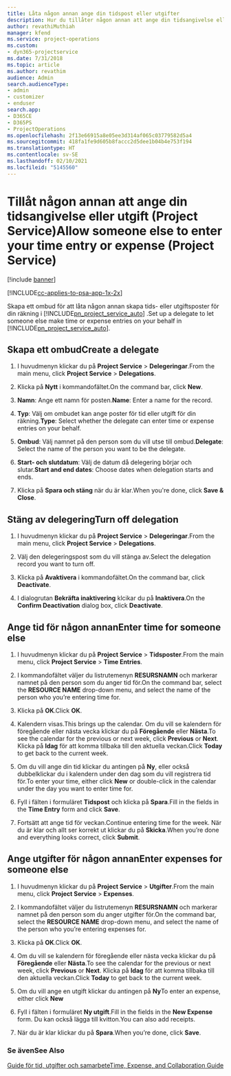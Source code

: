 ```yaml
---
title: Låta någon annan ange din tidspost eller utgifter
description: Hur du tillåter någon annan att ange din tidsangivelse eller utgift i Project Service
author: revathiMuthiah
manager: kfend
ms.service: project-operations
ms.custom:
- dyn365-projectservice
ms.date: 7/31/2018
ms.topic: article
ms.author: revathim
audience: Admin
search.audienceType:
- admin
- customizer
- enduser
search.app:
- D365CE
- D365PS
- ProjectOperations
ms.openlocfilehash: 2f13e66915a8e05ee3d314af065c03779582d5a4
ms.sourcegitcommit: 418fa1fe9d605b8faccc2d5dee1b04b4e753f194
ms.translationtype: HT
ms.contentlocale: sv-SE
ms.lasthandoff: 02/10/2021
ms.locfileid: "5145560"
---
```

# <a name="allow-someone-else-to-enter-your-time-entry-or-expense-project-service"></a><span data-ttu-id="fadd7-103">Tillåt någon annan att ange din tidsangivelse eller utgift (Project Service)</span><span class="sxs-lookup"><span data-stu-id="fadd7-103">Allow someone else to enter your time entry or expense (Project Service)</span></span>

[!include [banner](../includes/psa-now-project-operations.md)]

[!INCLUDE[cc-applies-to-psa-app-1x-2x](../includes/cc-applies-to-psa-app-1x-2x.md)]

<span data-ttu-id="fadd7-104">Skapa ett ombud för att låta någon annan skapa tids- eller utgiftsposter för din räkning i [!INCLUDE[pn_project_service_auto](../includes/pn-project-service-auto.md)] .</span><span class="sxs-lookup"><span data-stu-id="fadd7-104">Set up a delegate to let someone else make time or expense entries on your behalf in [!INCLUDE[pn_project_service_auto](../includes/pn-project-service-auto.md)].</span></span>  
  
## <a name="create-a-delegate"></a><span data-ttu-id="fadd7-105">Skapa ett ombud</span><span class="sxs-lookup"><span data-stu-id="fadd7-105">Create a delegate</span></span>  
  
1.  <span data-ttu-id="fadd7-106">I huvudmenyn klickar du på **Project Service** > **Delegeringar**.</span><span class="sxs-lookup"><span data-stu-id="fadd7-106">From the main menu, click **Project Service** > **Delegations**.</span></span>  
  
2.  <span data-ttu-id="fadd7-107">Klicka på **Nytt** i kommandofältet.</span><span class="sxs-lookup"><span data-stu-id="fadd7-107">On the command bar, click **New**.</span></span>  
  
3. <span data-ttu-id="fadd7-108">**Namn**: Ange ett namn för posten.</span><span class="sxs-lookup"><span data-stu-id="fadd7-108">**Name**: Enter a name for the record.</span></span>  
  
4. <span data-ttu-id="fadd7-109">**Typ**: Välj om ombudet kan ange poster för tid eller utgift för din räkning.</span><span class="sxs-lookup"><span data-stu-id="fadd7-109">**Type**: Select whether the delegate can enter time or expense entries on your behalf.</span></span>  
  
5. <span data-ttu-id="fadd7-110">**Ombud**: Välj namnet på den person som du vill utse till ombud.</span><span class="sxs-lookup"><span data-stu-id="fadd7-110">**Delegate**: Select the name of the person you want to be the delegate.</span></span>  
  
6. <span data-ttu-id="fadd7-111">**Start- och slutdatum**: Välj de datum då delegering börjar och slutar.</span><span class="sxs-lookup"><span data-stu-id="fadd7-111">**Start and end dates**: Choose dates when delegation starts and ends.</span></span>  
  
7.  <span data-ttu-id="fadd7-112">Klicka på **Spara och stäng** när du är klar.</span><span class="sxs-lookup"><span data-stu-id="fadd7-112">When you're done, click **Save & Close**.</span></span>  
  
## <a name="turn-off-delegation"></a><span data-ttu-id="fadd7-113">Stäng av delegering</span><span class="sxs-lookup"><span data-stu-id="fadd7-113">Turn off delegation</span></span>  
  
1.  <span data-ttu-id="fadd7-114">I huvudmenyn klickar du på **Project Service** > **Delegeringar**.</span><span class="sxs-lookup"><span data-stu-id="fadd7-114">From the main menu, click **Project Service** > **Delegations**.</span></span>  
  
2.  <span data-ttu-id="fadd7-115">Välj den delegeringspost som du vill stänga av.</span><span class="sxs-lookup"><span data-stu-id="fadd7-115">Select the delegation record you want to turn off.</span></span>  
  
3.  <span data-ttu-id="fadd7-116">Klicka på **Avaktivera** i kommandofältet.</span><span class="sxs-lookup"><span data-stu-id="fadd7-116">On the command bar, click **Deactivate**.</span></span>  
  
4.  <span data-ttu-id="fadd7-117">I dialogrutan **Bekräfta inaktivering** klcikar du på **Inaktivera**.</span><span class="sxs-lookup"><span data-stu-id="fadd7-117">On the **Confirm Deactivation** dialog box, click **Deactivate**.</span></span>  
  
## <a name="enter-time-for-someone-else"></a><span data-ttu-id="fadd7-118">Ange tid för någon annan</span><span class="sxs-lookup"><span data-stu-id="fadd7-118">Enter time for someone else</span></span>  
  
1.  <span data-ttu-id="fadd7-119">I huvudmenyn klickar du på **Project Service** > **Tidsposter**.</span><span class="sxs-lookup"><span data-stu-id="fadd7-119">From the main menu, click **Project Service** > **Time Entries**.</span></span>  
  
2.  <span data-ttu-id="fadd7-120">I kommandofältet väljer du listrutemenyn **RESURSNAMN** och markerar namnet på den person som du anger tid för.</span><span class="sxs-lookup"><span data-stu-id="fadd7-120">On the command bar, select the **RESOURCE NAME** drop-down menu, and select the name of the person who you’re entering time for.</span></span>  
  
3.  <span data-ttu-id="fadd7-121">Klicka på **OK**.</span><span class="sxs-lookup"><span data-stu-id="fadd7-121">Click **OK**.</span></span>  
  
4.  <span data-ttu-id="fadd7-122">Kalendern visas.</span><span class="sxs-lookup"><span data-stu-id="fadd7-122">This brings up the calendar.</span></span> <span data-ttu-id="fadd7-123">Om du vill se kalendern för föregående eller nästa vecka klickar du på **Föregående** eller **Nästa**.</span><span class="sxs-lookup"><span data-stu-id="fadd7-123">To see the calendar for the previous or next week, click **Previous** or **Next**.</span></span> <span data-ttu-id="fadd7-124">Klicka på **Idag** för att komma tillbaka till den aktuella veckan.</span><span class="sxs-lookup"><span data-stu-id="fadd7-124">Click **Today** to get back to the current week.</span></span>  
  
5.  <span data-ttu-id="fadd7-125">Om du vill ange din tid klickar du antingen på **Ny**, eller också dubbelklickar du i kalendern under den dag som du vill registrera tid för.</span><span class="sxs-lookup"><span data-stu-id="fadd7-125">To enter your time, either click **New** or double-click in the calendar under the day you want to enter time for.</span></span>  
  
6.  <span data-ttu-id="fadd7-126">Fyll i fälten i formuläret **Tidspost** och klicka på **Spara**.</span><span class="sxs-lookup"><span data-stu-id="fadd7-126">Fill in the fields in the **Time Entry** form and click **Save**.</span></span>  
  
7.  <span data-ttu-id="fadd7-127">Fortsätt att ange tid för veckan.</span><span class="sxs-lookup"><span data-stu-id="fadd7-127">Continue entering time for the week.</span></span> <span data-ttu-id="fadd7-128">När du är klar och allt ser korrekt ut klickar du på **Skicka**.</span><span class="sxs-lookup"><span data-stu-id="fadd7-128">When you’re done and everything looks correct, click **Submit**.</span></span>  
  
## <a name="enter-expenses-for-someone-else"></a><span data-ttu-id="fadd7-129">Ange utgifter för någon annan</span><span class="sxs-lookup"><span data-stu-id="fadd7-129">Enter expenses for someone else</span></span>  
  
1.  <span data-ttu-id="fadd7-130">I huvudmenyn klickar du på **Project Service** > **Utgifter**.</span><span class="sxs-lookup"><span data-stu-id="fadd7-130">From the main menu, click **Project Service** > **Expenses**.</span></span>  
  
2.  <span data-ttu-id="fadd7-131">I kommandofältet väljer du listrutemenyn **RESURSNAMN** och markerar namnet på den person som du anger utgifter för.</span><span class="sxs-lookup"><span data-stu-id="fadd7-131">On the command bar, select the **RESOURCE NAME** drop-down menu, and select the name of the person who you’re entering expenses for.</span></span>  
  
3.  <span data-ttu-id="fadd7-132">Klicka på **OK**.</span><span class="sxs-lookup"><span data-stu-id="fadd7-132">Click **OK**.</span></span>  
  
4.  <span data-ttu-id="fadd7-133">Om du vill se kalendern för föregående eller nästa vecka klickar du på **Föregående** eller **Nästa**.</span><span class="sxs-lookup"><span data-stu-id="fadd7-133">To see the calendar for the previous or next week, click **Previous** or **Next**.</span></span> <span data-ttu-id="fadd7-134">Klicka på **Idag** för att komma tillbaka till den aktuella veckan.</span><span class="sxs-lookup"><span data-stu-id="fadd7-134">Click **Today** to get back to the current week.</span></span>  
  
5.  <span data-ttu-id="fadd7-135">Om du vill ange en utgift klickar du antingen på **Ny**</span><span class="sxs-lookup"><span data-stu-id="fadd7-135">To enter an expense, either click **New**</span></span>  
  
6.  <span data-ttu-id="fadd7-136">Fyll i fälten i formuläret **Ny utgift**.</span><span class="sxs-lookup"><span data-stu-id="fadd7-136">Fill in the fields in the **New Expense** form.</span></span> <span data-ttu-id="fadd7-137">Du kan också lägga till kvitton.</span><span class="sxs-lookup"><span data-stu-id="fadd7-137">You can also add receipts.</span></span>  
  
7.  <span data-ttu-id="fadd7-138">När du är klar klickar du på **Spara**.</span><span class="sxs-lookup"><span data-stu-id="fadd7-138">When you’re done, click **Save**.</span></span>  
  
### <a name="see-also"></a><span data-ttu-id="fadd7-139">Se även</span><span class="sxs-lookup"><span data-stu-id="fadd7-139">See Also</span></span>  
 [<span data-ttu-id="fadd7-140">Guide för tid, utgifter och samarbete</span><span class="sxs-lookup"><span data-stu-id="fadd7-140">Time, Expense, and Collaboration Guide</span></span>](../psa/time-expense-collaboration-guide.md)
